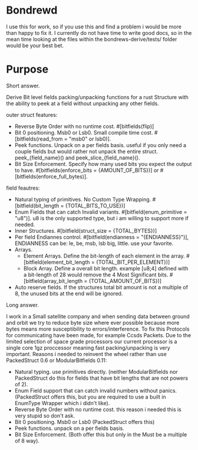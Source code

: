 # Bondrewd
I use this for work, so if you use this and find a problem i would be more than happy to fix it.
I currently do not have time to write good docs, so in the mean time looking at the files within the bondrews-derive/tests/ folder would be your best bet.
# Purpose
Short answer.

Derive Bit level fields packing/unpacking functions for a rust Structure with the ability to peek at a field without unpacking any other fields. 

outer struct features:
- Reverse Byte Order with no runtime cost. 
    #[bitfields(flip)]
- Bit 0 positioning. Msb0 or Lsb0. Small compile time cost. 
    #[bitfields(read_from = "msb0" or lsb0)].
- Peek functions. Unpack on a per fields basis. useful if you only need a couple fields but would rather not unpack the entire struct. 
    peek_{field_name}() and peek_slice_{field_name}().
- Bit Size Enforcement. Specify how many used bits you expect the output to have. 
    #[bitfields(enforce_bits = {AMOUNT_OF_BITS})] or #[bitfields(enforce_full_bytes)].

field feautres: 
- Natural typing of primitives. No Custom Type Wrapping. 
    #[bitfield(bit_length = {TOTAL_BITS_TO_USE})]
- Enum Fields that can catch Invalid variants. 
    #[bitfield(enum_primitive = "u8")]. u8 is the only supported type, but i am willing to support more if needed.
- Inner Structures. 
    #[bitfield(struct_size = {TOTAL_BYTES})]
- Per field Endiannes control. 
    #[bitfield(endianness = "{ENDIANNESS}")], ENDIANNESS can be: le, be, msb, lsb big, little. use your favorite.
- Arrays.
  - Element Arrays. Define the bit-length of each element in the array. 
      #[bitfield(element_bit_length = {TOTAL_BIT_PER_ELEMENT})]
  - Block Array. Define a overall bit length. example [u8;4] defined with a bit-length of 28 would remove the 4 Most Significant bits. 
      #[bitfield(array_bit_length = {TOTAL_AMOUNT_OF_BITS})]
- Auto reserve fields. If the structures total bit amount is not a multiple of 8, the unused bits at the end will be ignored.

Long answer.

I work in a Small satellite company and when sending data between ground and orbit we try to reduce byte size where ever possible because more bytes means more susceptibility to errors/interference. To fix this Protocols for communicating have been made, for example Ccsds Packets. Due to the limited selection of space grade processors our current processor is a single core 1gz proccessor meaning fast packing/unpacking is very important.
Reasons i needed to reinvent the wheel rather than use PackedStruct 0.6 or ModularBitfields 0.11: 
  - Natural typing. use primitives directly. (neither ModularBitfields nor PackedStruct do this for fields that have bit lengths that are not powers of 2).
  - Enum Field support that can catch invalid numbers without panics. (PackedStruct offers this, but you are required to use a built in EnumType Wrapper which i didn't like).
  - Reverse Byte Order with no runtime cost. this reason i needed this is very stupid so don't ask.
  - Bit 0 positioning. Msb0 or Lsb0 (PackedStruct offers this)
  - Peek functions. unpack on a per fields basis.
  - Bit Size Enforcement. (Both offer this but only in the Must be a multiple of 8 way).
